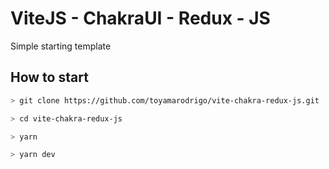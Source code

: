
# ViteJS - ChakraUI - Redux - JS

Simple starting template

## How to start

```sh
> git clone https://github.com/toyamarodrigo/vite-chakra-redux-js.git

> cd vite-chakra-redux-js

> yarn

> yarn dev
```
